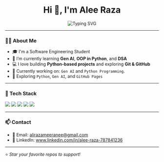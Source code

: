 <!-- Your GitHub Profile README.md -->

<h1 align="center">Hi 👋, I'm Alee Raza</h1>

<p align="center">
  <img src="https://readme-typing-svg.herokuapp.com?font=Fira+Code&size=22&pause=1000&center=true&vCenter=true&width=440&lines=Aspiring+Software+Engineer;AI+Enthusiast;Generative+AI+Explorer;Open+Source+Contributor" alt="Typing SVG" />
</p>

---

### 👨‍💻 About Me

- 🎓 I'm a Software Engineering Student  
- 🌱 I’m currently learning **Gen AI**, **OOP in Python**, and **DSA**
- 💻 I love building **Python-based projects** and exploring **Git & GitHub**
- 📌 Currently working on: `Gen AI` and `Python Programming`.
- 🧠 Exploring `Python`, `Gen AI`, and `GitHub Pages`

---

### 🧰 Tech Stack

<p align="left">
  <img src="https://img.shields.io/badge/Python-3670A0?style=for-the-badge&logo=python&logoColor=yellow" />
  <img src="https://img.shields.io/badge/Jupyter-F37626?style=for-the-badge&logo=jupyter&logoColor=white" />
  <img src="https://img.shields.io/badge/Git-F05032?style=for-the-badge&logo=git&logoColor=white" />
  <img src="https://img.shields.io/badge/GitHub-181717?style=for-the-badge&logo=github&logoColor=white" />
  <img src="https://img.shields.io/badge/VS%20Code-007ACC?style=for-the-badge&logo=visual-studio-code&logoColor=white" />
</p>

---

### 📫 Contact

- 📧 Email: <a href="mailto:alirazameeranee@gmail.com">alirazameeranee@gmail.com</a>
- 💼 LinkedIn: <a href="mailto:www.linkedin.com/in/alee-raza-787841236">www.linkedin.com/in/alee-raza-787841236</a>

---

⭐️ *Star your favorite repos to support!*

